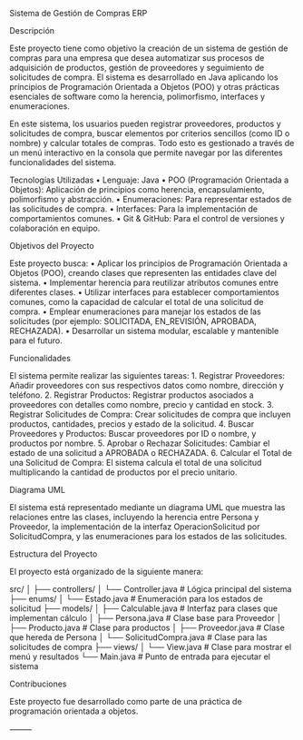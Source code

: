 Sistema de Gestión de Compras ERP

Descripción

Este proyecto tiene como objetivo la creación de un sistema de gestión de compras para una empresa que desea automatizar sus procesos de adquisición de productos, gestión de proveedores y seguimiento de solicitudes de compra. El sistema es desarrollado en Java aplicando los principios de Programación Orientada a Objetos (POO) y otras prácticas esenciales de software como la herencia, polimorfismo, interfaces y enumeraciones.

En este sistema, los usuarios pueden registrar proveedores, productos y solicitudes de compra, buscar elementos por criterios sencillos (como ID o nombre) y calcular totales de compras. Todo esto es gestionado a través de un menú interactivo en la consola que permite navegar por las diferentes funcionalidades del sistema.

Tecnologías Utilizadas
	•	Lenguaje: Java
	•	POO (Programación Orientada a Objetos): Aplicación de principios como herencia, encapsulamiento, polimorfismo y abstracción.
	•	Enumeraciones: Para representar estados de las solicitudes de compra.
	•	Interfaces: Para la implementación de comportamientos comunes.
	•	Git & GitHub: Para el control de versiones y colaboración en equipo.

Objetivos del Proyecto

Este proyecto busca:
	•	Aplicar los principios de Programación Orientada a Objetos (POO), creando clases que representen las entidades clave del sistema.
	•	Implementar herencia para reutilizar atributos comunes entre diferentes clases.
	•	Utilizar interfaces para establecer comportamientos comunes, como la capacidad de calcular el total de una solicitud de compra.
	•	Emplear enumeraciones para manejar los estados de las solicitudes (por ejemplo: SOLICITADA, EN_REVISIÓN, APROBADA, RECHAZADA).
	•	Desarrollar un sistema modular, escalable y mantenible para el futuro.

Funcionalidades

El sistema permite realizar las siguientes tareas:
	1.	Registrar Proveedores: Añadir proveedores con sus respectivos datos como nombre, dirección y teléfono.
	2.	Registrar Productos: Registrar productos asociados a proveedores con detalles como nombre, precio y cantidad en stock.
	3.	Registrar Solicitudes de Compra: Crear solicitudes de compra que incluyen productos, cantidades, precios y estado de la solicitud.
	4.	Buscar Proveedores y Productos: Buscar proveedores por ID o nombre, y productos por nombre.
	5.	Aprobar o Rechazar Solicitudes: Cambiar el estado de una solicitud a APROBADA o RECHAZADA.
	6.	Calcular el Total de una Solicitud de Compra: El sistema calcula el total de una solicitud multiplicando la cantidad de productos por el precio unitario.

Diagrama UML

El sistema está representado mediante un diagrama UML que muestra las relaciones entre las clases, incluyendo la herencia entre Persona y Proveedor, la implementación de la interfaz OperacionSolicitud por SolicitudCompra, y las enumeraciones para los estados de las solicitudes.

Estructura del Proyecto

El proyecto está organizado de la siguiente manera:

src/
│
├── controllers/
│   └── Controller.java         # Lógica principal del sistema
├── enums/
│   └── Estado.java            # Enumeración para los estados de solicitud
├── models/
│   ├── Calculable.java        # Interfaz para clases que implementan cálculo
│   ├── Persona.java           # Clase base para Proveedor
│   ├── Producto.java          # Clase para productos
│   ├── Proveedor.java         # Clase que hereda de Persona
│   └── SolicitudCompra.java   # Clase para las solicitudes de compra
├── views/
│   └── View.java              # Clase para mostrar el menú y resultados
└── Main.java                  # Punto de entrada para ejecutar el sistema


Contribuciones

Este proyecto fue desarrollado como parte de una práctica de programación orientada a objetos. 

⸻

